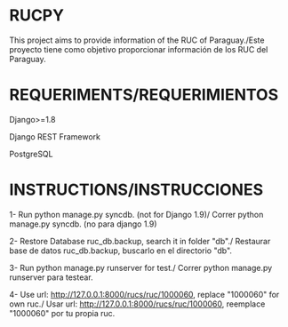# RUCPY
This project aims to provide information of the RUC of Paraguay./Este proyecto tiene como objetivo proporcionar información de los RUC del Paraguay.


# REQUERIMENTS/REQUERIMIENTOS

Django>=1.8	

Django REST Framework

PostgreSQL


# INSTRUCTIONS/INSTRUCCIONES

1- Run python manage.py syncdb. (not for Django 1.9)/ Correr python manage.py syncdb. (no para django 1.9)

2- Restore Database ruc_db.backup, search it in folder "db"./ Restaurar base de datos ruc_db.backup, buscarlo en el directorio "db".

3- Run python manage.py runserver for test./ Correr python manage.py runserver para testear.

4- Use url: http://127.0.0.1:8000/rucs/ruc/1000060, replace "1000060" for own ruc./ Usar url: http://127.0.0.1:8000/rucs/ruc/1000060, reemplace "1000060" por tu propia ruc.
